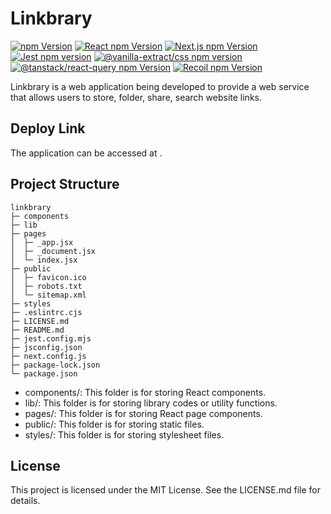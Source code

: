 # Linkbrary

<div>
  <a href="https://www.npmjs.com/package/npm"><img alt="npm Version" src="https://img.shields.io/badge/npm@latest-v9.6.6-CB3837?&logo=npm&logoColor=CB3837"></a>
  <a href="https://www.npmjs.com/package/react"><img alt="React npm Version" src="https://img.shields.io/badge/React-v18.2.0-61DAFB?logo=React&logoColor=61DAFB"></a>
  <a href="https://www.npmjs.com/package/next"><img alt="Next.js npm Version" src="https://img.shields.io/badge/Next.js-v13.4.4-000000?logo=Next.js&logoColor=000000"></a>
  <a href="https://www.npmjs.com/package/jest"><img alt="Jest npm version" src="https://img.shields.io/badge/Jest-v29.5.0-C21325?logo=Jest&logoColor=C21325"></a>
  <a href="https://www.npmjs.com/package/@vanilla-extract/css"><img alt="@vanilla-extract/css npm version" src="https://img.shields.io/badge/VanillaExtract-v1.11.0-FFC0CB"></a>
  <a href="https://www.npmjs.com/package/@tanstack/react-query"><img alt="@tanstack/react-query npm Version" src="https://img.shields.io/badge/ReactQuery-v4.29.12-FF4154"></a>
  <a href="https://www.npmjs.com/package/recoil"><img alt="Recoil npm Version" src="https://img.shields.io/badge/Recoil-v0.7.7-0075EB"></a>
</div>

Linkbrary is a web application being developed to provide a web service that allows users to store, folder, share, search website links.

## Deploy Link

The application can be accessed at []().

## Project Structure
```
linkbrary
├─ components
├─ lib
├─ pages
│  ├─ _app.jsx
│  ├─ _document.jsx
│  └─ index.jsx
├─ public
│  ├─ favicon.ico
│  ├─ robots.txt
│  └─ sitemap.xml
├─ styles
├─ .eslintrc.cjs
├─ LICENSE.md
├─ README.md
├─ jest.config.mjs
├─ jsconfig.json
├─ next.config.js
├─ package-lock.json
└─ package.json

```

- components/: This folder is for storing React components.
- lib/: This folder is for storing library codes or utility functions.
- pages/: This folder is for storing React page components.
- public/: This folder is for storing static files.
- styles/: This folder is for storing stylesheet files.

## License

This project is licensed under the MIT License. See the LICENSE.md file for details.
